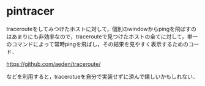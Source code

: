# pintracer

tracerouteをしてみつけたホストに対して，個別のwindowからpingを飛ばすのはあまりにも非効率なので，tracerouteで見つけたホストの全てに対して，単一のコマンドによって常時pingを飛ばし，その結果を見やすく表示するためのコード．

https://github.com/aeden/traceroute/

などを利用すると，tracerotueを自分で実装せずに済んで嬉しいかもしれない．